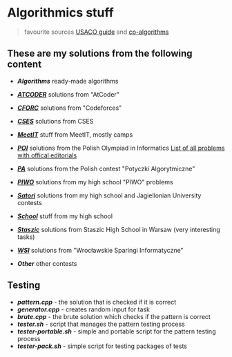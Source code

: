# Algorithmics stuff
>  favourite sources [USACO guide](https://usaco.guide/) and [cp-algorithms](https://cp-algorithms.com/)

## These are my solutions from the following content

- ***Algorithms***
ready-made algorithms

- ***[ATCODER](https://atcoder.jp/)***
solutions from "AtCoder"

- ***[CFORC](https://codeforces.com/)***
solutions from "Codeforces"

- ***[CSES](https://cses.fi/problemset/list/)***
solutions from CSES

- ***[MeetIT](https://meetit.eu/)***
stuff from MeetIT, mostly camps

- ***[POI](https://szkopul.edu.pl/p/default/problemset/oi)***
solutions from the Polish Olympiad in Informatics
[List of all problems with offical editorials](https://www.algonotes.com/en/archive/oi/)

- ***[PA](https://potyczki.mimuw.edu.pl/)***
solutions from the Polish contest "Potyczki Algorytmiczne"

- ***[PIWO](https://szkopul.edu.pl/c/piwo-202021/p/)***
solutions from my high school "PIWO" problems

- ***[Satori](https://satori.tcs.uj.edu.pl/)***
solutions from my high school and Jagiellonian University contests

- ***[School](https://szkopul.edu.pl/)***
stuff from my high school

- ***[Staszic](https://sio2.staszic.waw.pl/)***
solutions from Staszic High School in Warsaw (very interesting tasks)

- ***[WSI](https://solve.edu.pl/~sparingi/tasks)***
solutions from "Wrocławskie Sparingi Informatyczne"

- ***Other***
other contests

## Testing

+ ***pattern.cpp*** - the solution that is checked if it is correct
+ ***generator.cpp*** - creates random input for task
+ ***brute.cpp*** - the brute solution which checks if the pattern is correct
+ ***tester.sh*** - script that manages the pattern testing process
+ ***tester-portable.sh*** - simple and portable script for the pattern testing process
+ ***tester-pack.sh*** - simple script for testing packages of tests
